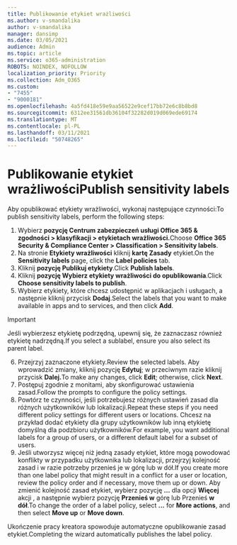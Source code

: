 ```yaml
---
title: Publikowanie etykiet wrażliwości
ms.author: v-smandalika
author: v-smandalika
manager: dansimp
ms.date: 03/05/2021
audience: Admin
ms.topic: article
ms.service: o365-administration
ROBOTS: NOINDEX, NOFOLLOW
localization_priority: Priority
ms.collection: Adm_O365
ms.custom:
- "7455"
- "9000181"
ms.openlocfilehash: 4a5fd418e59e9aa56522e9cef17bb72e6c8b8bd8
ms.sourcegitcommit: 6312ee31561db36104f32282d019d069ede69174
ms.translationtype: MT
ms.contentlocale: pl-PL
ms.lasthandoff: 03/11/2021
ms.locfileid: "50748265"
---
```

# <a name="publish-sensitivity-labels"></a><span data-ttu-id="9e566-102">Publikowanie etykiet wrażliwości</span><span class="sxs-lookup"><span data-stu-id="9e566-102">Publish sensitivity labels</span></span>

<span data-ttu-id="9e566-103">Aby opublikować etykiety wrażliwości, wykonaj następujące czynności:</span><span class="sxs-lookup"><span data-stu-id="9e566-103">To publish sensitivity labels, perform the following steps:</span></span>

1. <span data-ttu-id="9e566-104">Wybierz **pozycję Centrum zabezpieczeń usługi Office 365 & zgodności > klasyfikacji > etykietach wrażliwości.**</span><span class="sxs-lookup"><span data-stu-id="9e566-104">Choose **Office 365 Security & Compliance Center > Classification > Sensitivity labels**.</span></span>
2. <span data-ttu-id="9e566-105">Na stronie **Etykiety wrażliwości** kliknij **kartę Zasady** etykiet.</span><span class="sxs-lookup"><span data-stu-id="9e566-105">On the **Sensitivity labels** page, click the **Label policies** tab.</span></span>
3. <span data-ttu-id="9e566-106">Kliknij **pozycję Publikuj etykiety**.</span><span class="sxs-lookup"><span data-stu-id="9e566-106">Click **Publish labels**.</span></span>
4. <span data-ttu-id="9e566-107">Kliknij **pozycję Wybierz etykiety wrażliwości do opublikowania**.</span><span class="sxs-lookup"><span data-stu-id="9e566-107">Click **Choose sensitivity labels to publish**.</span></span> 
5. <span data-ttu-id="9e566-108">Wybierz etykiety, które chcesz udostępnić w aplikacjach i usługach, a następnie kliknij przycisk **Dodaj**.</span><span class="sxs-lookup"><span data-stu-id="9e566-108">Select the labels that you want to make available in apps and to services, and then click **Add**.</span></span>
> [!IMPORTANT]
> <span data-ttu-id="9e566-109">Jeśli wybierzesz etykietę podrzędną, upewnij się, że zaznaczasz również etykietę nadrzędną.</span><span class="sxs-lookup"><span data-stu-id="9e566-109">If you select a sublabel, ensure you also select its parent label.</span></span>
6. <span data-ttu-id="9e566-110">Przejrzyj zaznaczone etykiety.</span><span class="sxs-lookup"><span data-stu-id="9e566-110">Review the selected labels.</span></span> <span data-ttu-id="9e566-111">Aby wprowadzić zmiany, kliknij pozycję **Edytuj**; w przeciwnym razie kliknij przycisk **Dalej.**</span><span class="sxs-lookup"><span data-stu-id="9e566-111">To make any changes, click **Edit**; otherwise, click **Next**.</span></span>
7. <span data-ttu-id="9e566-112">Postępuj zgodnie z monitami, aby skonfigurować ustawienia zasad.</span><span class="sxs-lookup"><span data-stu-id="9e566-112">Follow the prompts to configure the policy settings.</span></span>
8. <span data-ttu-id="9e566-113">Powtórz te czynności, jeśli potrzebujesz różnych ustawień zasad dla różnych użytkowników lub lokalizacji.</span><span class="sxs-lookup"><span data-stu-id="9e566-113">Repeat these steps if you need different policy settings for different users or locations.</span></span> <span data-ttu-id="9e566-114">Chcesz na przykład dodać etykiety dla grupy użytkowników lub inną etykietę domyślną dla podzbioru użytkowników.</span><span class="sxs-lookup"><span data-stu-id="9e566-114">For example, you want additional labels for a group of users, or a different default label for a subset of users.</span></span>
9. <span data-ttu-id="9e566-115">Jeśli utworzysz więcej niż jedną zasady etykiet, które mogą powodować konflikty w przypadku użytkownika lub lokalizacji, przejrzyj kolejność zasad i w razie potrzeby przenieś je w górę lub w dół.</span><span class="sxs-lookup"><span data-stu-id="9e566-115">If you create more than one label policy that might result in a conflict for a user or location, review the policy order and if necessary, move them up or down.</span></span> <span data-ttu-id="9e566-116">Aby zmienić kolejność zasad etykiet, wybierz pozycję **...** dla opcji **Więcej** akcji , a następnie wybierz pozycję **Przenieś w** górę lub Przenieś **w dół**.</span><span class="sxs-lookup"><span data-stu-id="9e566-116">To change the order of a label policy, select **...** for **More actions**, and then select **Move up** or **Move down**.</span></span>

<span data-ttu-id="9e566-117">Ukończenie pracy kreatora spowoduje automatyczne opublikowanie zasad etykiet.</span><span class="sxs-lookup"><span data-stu-id="9e566-117">Completing the wizard automatically publishes the label policy.</span></span>

